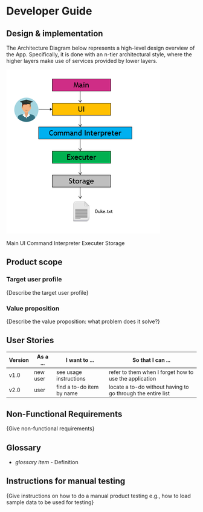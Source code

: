 # Developer Guide

## Design & implementation
The Architecture Diagram below represents a high-level design overview of the App. Specifically, it is done with an n-tier architectural style, where the higher layers make use of services provided by lower layers. 

![here](Architecture_Diagram.PNG)

Main 
UI
Command Interpreter
Executer
Storage


## Product scope
### Target user profile

{Describe the target user profile}

### Value proposition

{Describe the value proposition: what problem does it solve?}

## User Stories

|Version| As a ... | I want to ... | So that I can ...|
|--------|----------|---------------|------------------|
|v1.0|new user|see usage instructions|refer to them when I forget how to use the application|
|v2.0|user|find a to-do item by name|locate a to-do without having to go through the entire list|

## Non-Functional Requirements

{Give non-functional requirements}

## Glossary

* *glossary item* - Definition

## Instructions for manual testing

{Give instructions on how to do a manual product testing e.g., how to load sample data to be used for testing}
<!--stackedit_data:
eyJoaXN0b3J5IjpbLTE4NzIxMjcwMzQsODI2NDIwNzI2LDE0Nj
A0ODcyMjAsMTgxODUwMTk1MCwtMTgwNjAyNjAsMjAxNTA2MjEx
MCwxMTUyMDk5MTgzLDE3NTgzOTc2MTRdfQ==
-->